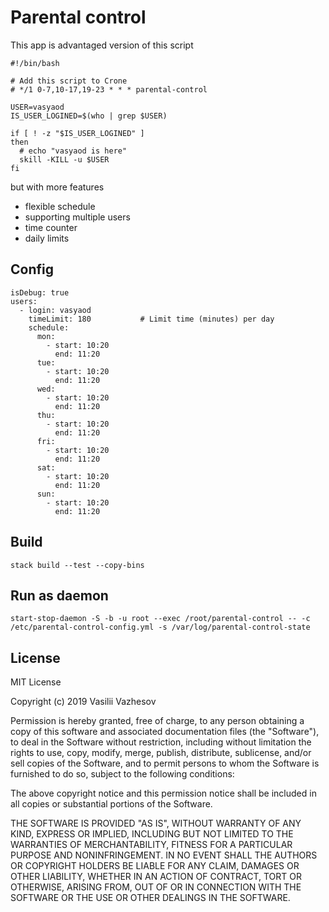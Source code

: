 # Parental control

This app is advantaged version of this script

```
#!/bin/bash

# Add this script to Crone
# */1 0-7,10-17,19-23 * * * parental-control

USER=vasyaod
IS_USER_LOGINED=$(who | grep $USER)

if [ ! -z "$IS_USER_LOGINED" ]
then
  # echo "vasyaod is here"
  skill -KILL -u $USER
fi
```

but with more features

  * flexible schedule 
  * supporting multiple users 
  * time counter
  * daily limits

## Config 

```
isDebug: true
users:
  - login: vasyaod
    timeLimit: 180           # Limit time (minutes) per day 
    schedule:
      mon:
        - start: 10:20
          end: 11:20
      tue:
        - start: 10:20
          end: 11:20
      wed:
        - start: 10:20
          end: 11:20
      thu:
        - start: 10:20
          end: 11:20
      fri:
        - start: 10:20
          end: 11:20
      sat:
        - start: 10:20
          end: 11:20
      sun:
        - start: 10:20
          end: 11:20
```

## Build

```
stack build --test --copy-bins
```

## Run as daemon

```
start-stop-daemon -S -b -u root --exec /root/parental-control -- -c /etc/parental-control-config.yml -s /var/log/parental-control-state
```

## License

MIT License

Copyright (c) 2019 Vasilii Vazhesov

Permission is hereby granted, free of charge, to any person obtaining a copy
of this software and associated documentation files (the "Software"), to deal
in the Software without restriction, including without limitation the rights
to use, copy, modify, merge, publish, distribute, sublicense, and/or sell
copies of the Software, and to permit persons to whom the Software is
furnished to do so, subject to the following conditions:

The above copyright notice and this permission notice shall be included in all
copies or substantial portions of the Software.

THE SOFTWARE IS PROVIDED "AS IS", WITHOUT WARRANTY OF ANY KIND, EXPRESS OR
IMPLIED, INCLUDING BUT NOT LIMITED TO THE WARRANTIES OF MERCHANTABILITY,
FITNESS FOR A PARTICULAR PURPOSE AND NONINFRINGEMENT. IN NO EVENT SHALL THE
AUTHORS OR COPYRIGHT HOLDERS BE LIABLE FOR ANY CLAIM, DAMAGES OR OTHER
LIABILITY, WHETHER IN AN ACTION OF CONTRACT, TORT OR OTHERWISE, ARISING FROM,
OUT OF OR IN CONNECTION WITH THE SOFTWARE OR THE USE OR OTHER DEALINGS IN THE
SOFTWARE.